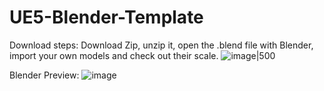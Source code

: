 # UE5-Blender-Template

Download steps:
Download Zip, unzip it, open the .blend file with Blender, import your own models and check out their scale.
![image|500](https://github.com/user-attachments/assets/ed177373-b43d-4b10-b381-f0e88cb4d78a)

Blender Preview:
![image](https://github.com/user-attachments/assets/17d00d19-4ada-433e-ab73-1bc3f82c7e5c)
